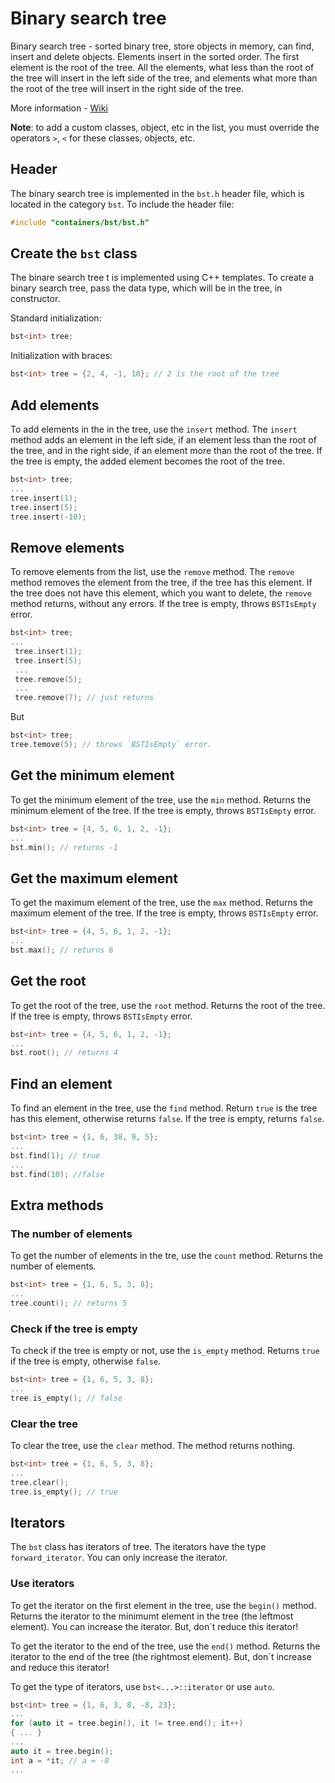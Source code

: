 # Binary search tree

Binary search tree - sorted binary tree, store objects in memory, can find, insert and delete objects.
Elements insert in the sorted order. The first element is the root of the tree.
All the elements, what less than the root of the tree will insert in the left side of the tree, 
and elements what more than the root of the tree will insert in the right side of the tree.

More information - [Wiki](https://en.wikipedia.org/wiki/Binary_search_tree)

<strong>Note</strong>:  to add a custom classes, object, etc in the list, 
you must override the operators `>`, `<` for these classes, objects, etc.


## Header

The binary search tree is implemented in the `bst.h` header file, 
which is located in the category `bst`. To include the header file:
```cpp
#include "containers/bst/bst.h"
```

## Create the `bst` class

The binare search tree t is implemented using C++ templates. 
To create a binary search tree, pass the data type, which will be in the tree, in constructor.

Standard initialization:
 ```cpp
 bst<int> tree;
 ```
 
 Initialization with braces:
 ```cpp
 bst<int> tree = {2, 4, -1, 10}; // 2 is the root of the tree
 ```
 
 ## Add elements
 To add elements in the in the tree, use the `insert` method. The `insert` method adds an element in the left side, 
 if an element less than the root of the tree, and in the right side, if an element more than the root of the tree.
 If the tree is empty, the added element becomes the root of the tree.
 ```cpp
 bst<int> tree;
 ...
 tree.insert(1);
 tree.insert(5);
 tree.insert(-10);
 ```
 
 ## Remove elements
To remove elements from the list, use the `remove` method. 
The `remove` method removes the element from the tree, if the tree has this element.
If the tree does not have this element, which you want to delete, the `remove` method returns, without any errors.
If the tree is empty, throws `BSTIsEmpty` error.
```cpp
bst<int> tree;
...
 tree.insert(1);
 tree.insert(5);
 ...
 tree.remove(5);
 ...
 tree.remove(7); // just returns
 ```
 But
 ```cpp
 bst<int> tree;
 tree.temove(5); // throws `BSTIsEmpty` error.
 ```
 
 ## Get the minimum element
 To get the minimum element of the tree, use the `min` method. Returns the minimum element of the tree.
 If the tree is empty, throws `BSTIsEmpty` error.
 ```cpp
 bst<int> tree = {4, 5, 6, 1, 2, -1};
 ...
 bst.min(); // returns -1
 ```
 
  ## Get the maximum element
 To get the maximum element of the tree, use the `max` method. Returns the maximum element of the tree.
 If the tree is empty, throws `BSTIsEmpty` error.
 ```cpp
 bst<int> tree = {4, 5, 6, 1, 2, -1};
 ...
 bst.max(); // returns 6
 ```
 
  ## Get the root 
  To get the root of the tree, use the `root` method. Returns the root of the tree.
 If the tree is empty, throws `BSTIsEmpty` error.
 ```cpp
 bst<int> tree = {4, 5, 6, 1, 2, -1};
 ...
 bst.root(); // returns 4
 ```
 ## Find an element
 To find an element in the tree, use the `find` method. Return `true` is the tree has this element, otherwise returns `false`.
 If the tree is empty, returns `false`.
 ```cpp
 bst<int> tree = {1, 6, 38, 9, 5};
...
bst.find(1); // true
...
bst.find(10); //false
```

## Extra methods

### The number of elements
To get the number of elements in the tre, use the `count` method. Returns the number of elements.
```cpp
bst<int> tree = {1, 6, 5, 3, 8};
...
tree.count(); // returns 5
```

### Check if the tree is empty
To check if the tree is empty or not, use the `is_empty` method. 
Returns `true` if the tree is empty, otherwise `false`.
```cpp
bst<int> tree = {1, 6, 5, 3, 8};
...
tree.is_empty(); // false
```

### Clear the tree
To clear the tree, use the `clear` method. The method returns nothing.
```cpp
bst<int> tree = {1, 6, 5, 3, 8};
...
tree.clear(); 
tree.is_empty(); // true
```

## Iterators 
The `bst` class has iterators of tree. The iterators have the type `forward_iterator`. 
You can only increase the iterator.

### Use iterators

To get the iterator on the first element in the tree, use the `begin()` method. 
Returns the iterator to the minimumt element in the tree (the leftmost element). 
You can increase the iterator. But, don`t reduce this iterator!

To get the iterator to the end of the tree, use the `end()` method. 
Returns the iterator to the end of the tree (the rightmost element). 
But, don`t increase and reduce this iterator!

To get the type of iterators, use `bst<...>::iterator` or use `auto`.
```cpp
bst<int> tree = {1, 6, 3, 8, -8, 23};
...
for (auto it = tree.begin(), it != tree.end(); it++) 
{ ... }
...
auto it = tree.begin();
int a = *it; // a = -8
...
```

 
 
 
 
 
